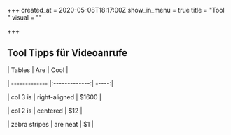 +++
created_at = 2020-05-08T18:17:00Z
show_in_menu = true
title = "Tool "
visual = ""

+++
## Tool Tipps für Videoanrufe

| Tables        | Are           | Cool  |

| ------------- |:-------------:| -----:|

| col 3 is      | right-aligned | $1600 |

| col 2 is      | centered      |   $12 |

| zebra stripes | are neat      |    $1 |
